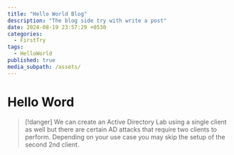 ```yaml
---
title: "Hello World Blog"
description: "The blog side try with write a post"
date: 2024-08-19 23:57:29 +0530
categories:
  - FirstTry
tags:
  - HelloWorld
published: true
media_subpath: /assets/
---
```


# Hello Word

> [!danger]
> We can create an Active Directory Lab using a single client as well but there are certain AD attacks that require two clients to perform. Depending on your use case you may skip the setup of the second 2nd client.


